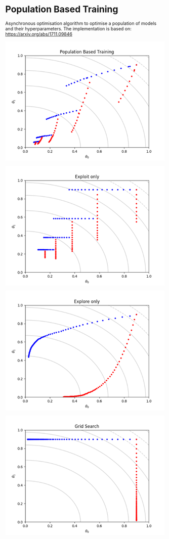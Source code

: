 # Population Based Training

Asynchronous optimisation algorithm to optimise a population of models and their hyperparameters.
The implementation is based on: https://arxiv.org/abs/1711.09846


![alt text](Figures/Population_Based_Training.png)

![alt text](Figures/Exploit_only.png)

![alt text](Figures/Explore_only.png)

![alt text](Figures/Grid_Search.png)

